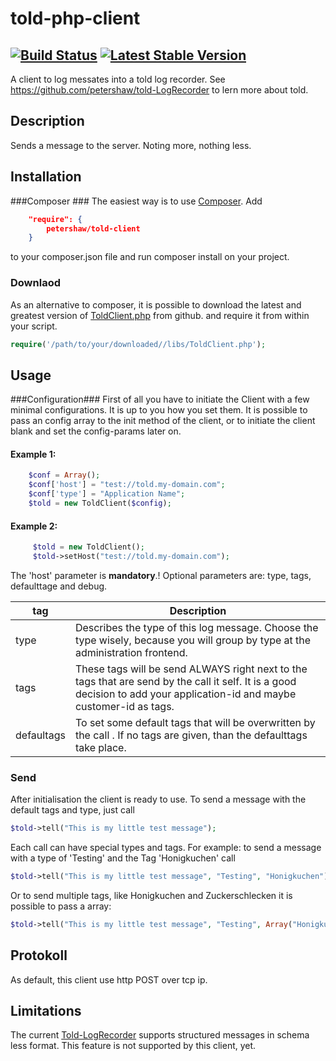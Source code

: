 told-php-client
==========
[![Build Status](https://travis-ci.org/petershaw/told-php-client.png?branch=0.0.1)](https://travis-ci.org/petershaw/told-php-client)
[![Latest Stable Version](https://poser.pugx.org/petershaw/told-client/v/stable.png)](https://packagist.org/packages/petershaw/told-client)
---

 A client to log messates into a told log recorder.
 See <https://github.com/petershaw/told-LogRecorder> to lern more about told.

Description
----------
Sends a message to the server. Noting more, nothing less.

Installation
---------
###Composer ###
The easiest way is to use [Composer](http://getcomposer.org). Add 

```json
    "require": {
        petershaw/told-client
    }
```

to your composer.json file and run composer install on your project.

### Downlaod ###

As an alternative to composer, it is possible to download the latest and greatest version of [ToldClient.php](https://github.com/petershaw/told-php-client/blob/master/src/petershaw/told/ToldClient.php) from github. and require it from within your script.

```php
require('/path/to/your/downloaded//libs/ToldClient.php');
```

Usage
---------
###Configuration###
First of all you have to initiate the Client with a few minimal configurations. It is up to you how you set them. It is possible to pass an config array to the init method of the client, or to initiate the client blank and set the config-params later on. 

#### Example 1: ####

```php
	$conf = Array();
	$conf['host'] = "test://told.my-domain.com";
	$conf['type'] = "Application Name";
	$told = new ToldClient($config);
```

#### Example 2: ####

```php
     $told = new ToldClient();
     $told->setHost("test://told.my-domain.com");
```

The 'host' parameter is **mandatory**.!
Optional parameters are: type, tags, defaulttage and debug.

| tag | Description |
| ------	| ------	|  
|type | Describes the type of this log message. Choose the type wisely, because you will group by type at the administration frontend. |  
|tags |   These tags will be send ALWAYS right next to the tags that are send by the call it self. It is a good decision to add your application-id and maybe customer-id as tags. |  
|defaultags | To set some default tags that will be overwritten by the call . If no tags are given, than the defaulttags take place. |  

### Send ###

After initialisation the client is ready to use.
To send a message with the default tags and type, just call

```php
$told->tell("This is my little test message");
```

Each call can have special types and tags. For example: to send a message with a type of 'Testing' and the Tag 'Honigkuchen' call

```php
$told->tell("This is my little test message", "Testing", "Honigkuchen");
```

Or to send multiple tags, like Honigkuchen and Zuckerschlecken it is possible to pass a array:

```php
$told->tell("This is my little test message", "Testing", Array("Honigkuchen", "Zuckerschlecken"));
```


 Protokoll
----------

As default, this client use http POST over tcp ip. 

Limitations
----------

The current [Told-LogRecorder](https://github.com/petershaw/told-LogRecorder) supports structured messages in schema less format. This feature is not supported by this client, yet.

